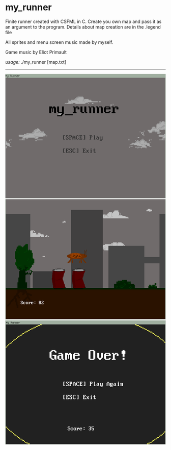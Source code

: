 # my_runner
    
Finite runner created with CSFML in C.
Create you own map and pass it as an argument to the program. Details about map creation are in the .legend file

All sprites and menu screen music made by myself.

Game music by Eliot Primault

_usage:_ ./my_runner \[map.txt\]

___

![Menu screen](https://github.com/arthurmassanes/my_runner/blob/master/img/menu_screenshot.png)
![In-game](https://github.com/arthurmassanes/my_runner/blob/master/img/game.png)
![Game over](https://github.com/arthurmassanes/my_runner/blob/master/img/game_over_screenshot.png)
